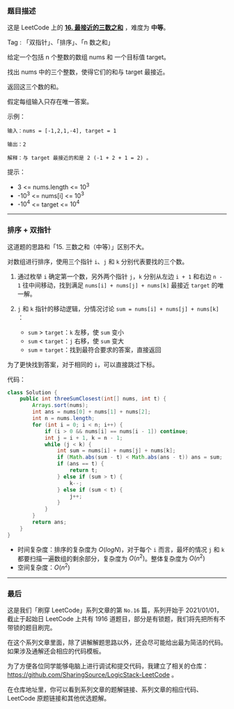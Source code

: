 ### 题目描述

这是 LeetCode 上的 **[16. 最接近的三数之和](https://leetcode-cn.com/problems/3sum-closest/solution/shua-chuan-lc-pai-xu-shuang-zhi-zhen-jie-p2ou/)** ，难度为 **中等**。

Tag : 「双指针」、「排序」、「n 数之和」



给定一个包括 n 个整数的数组 nums 和 一个目标值 target。

找出 nums 中的三个整数，使得它们的和与 target 最接近。

返回这三个数的和。

假定每组输入只存在唯一答案。



示例：
```
输入：nums = [-1,2,1,-4], target = 1

输出：2

解释：与 target 最接近的和是 2 (-1 + 2 + 1 = 2) 。
```

提示：
* 3 <= nums.length <= $10^3$
* -$10^3$ <= nums[i] <= $10^3$
* -$10^4$ <= target <= $10^4$


---

### 排序 + 双指针

这道题的思路和「15. 三数之和（中等）」区别不大。

对数组进行排序，使用三个指针 `i`、`j` 和 `k` 分别代表要找的三个数。

1. 通过枚举 `i` 确定第一个数，另外两个指针 `j`，`k` 分别从左边 `i + 1` 和右边 `n - 1` 往中间移动，找到满足 `nums[i] + nums[j] + nums[k]` 最接近 `target` 的唯一解。

2. `j` 和 `k` 指针的移动逻辑，分情况讨论 `sum = nums[i] + nums[j] + nums[k]` ：
    * `sum` > `target`：`k` 左移，使 `sum` 变小
    * `sum` < `target`：`j` 右移，使 `sum` 变大
    * `sum` = `target`：找到最符合要求的答案，直接返回

为了更快找到答案，对于相同的 `i`，可以直接跳过下标。

代码：
```Java
class Solution {
    public int threeSumClosest(int[] nums, int t) {
        Arrays.sort(nums);
        int ans = nums[0] + nums[1] + nums[2];
        int n = nums.length;
        for (int i = 0; i < n; i++) {
            if (i > 0 && nums[i] == nums[i - 1]) continue;
            int j = i + 1, k = n - 1;
            while (j < k) {
                int sum = nums[i] + nums[j] + nums[k];
                if (Math.abs(sum - t) < Math.abs(ans - t)) ans = sum;
                if (ans == t) {
                    return t;
                } else if (sum > t) {
                    k--;
                } else if (sum < t) {
                    j++;
                }
            }
        }
        return ans;
    }
}
```
* 时间复杂度：排序的复杂度为 $O(logN)$，对于每个 `i` 而言，最坏的情况 `j` 和 `k` 都要扫描一遍数组的剩余部分，复杂度为 $O(n^2)$。整体复杂度为 $O(n^2)$
* 空间复杂度：$O(n ^ 2)$

---
### 最后

这是我们「刷穿 LeetCode」系列文章的第 `No.16` 篇，系列开始于 2021/01/01，截止于起始日 LeetCode 上共有 1916 道题目，部分是有锁题，我们将先把所有不带锁的题目刷完。

在这个系列文章里面，除了讲解解题思路以外，还会尽可能给出最为简洁的代码。如果涉及通解还会相应的代码模板。

为了方便各位同学能够电脑上进行调试和提交代码，我建立了相关的仓库：https://github.com/SharingSource/LogicStack-LeetCode 。

在仓库地址里，你可以看到系列文章的题解链接、系列文章的相应代码、LeetCode 原题链接和其他优选题解。

